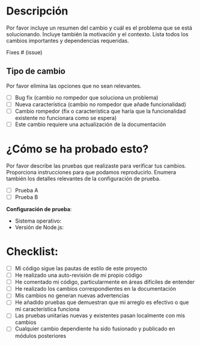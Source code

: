 # Descripción

Por favor incluye un resumen del cambio y cuál es el problema que se está solucionando. Incluye también la motivación y el contexto. Lista todos los cambios importantes y dependencias requeridas.

Fixes # (issue)

## Tipo de cambio

Por favor elimina las opciones que no sean relevantes.

- [ ] Bug fix (cambio no rompedor que soluciona un problema)
- [ ] Nueva característica (cambio no rompedor que añade funcionalidad)
- [ ] Cambio rompedor (fix o característica que haría que la funcionalidad existente no funcionara como se espera)
- [ ] Este cambio requiere una actualización de la documentación

# ¿Cómo se ha probado esto?

Por favor describe las pruebas que realizaste para verificar tus cambios. Proporciona instrucciones para que podamos reproducirlo. Enumera también los detalles relevantes de la configuración de prueba.

- [ ] Prueba A
- [ ] Prueba B

**Configuración de prueba**:
* Sistema operativo:
* Versión de Node.js:

# Checklist:
- [ ] Mi código sigue las pautas de estilo de este proyecto
- [ ] He realizado una auto-revisión de mi propio código
- [ ] He comentado mi código, particularmente en áreas difíciles de entender
- [ ] He realizado los cambios correspondientes en la documentación
- [ ] Mis cambios no generan nuevas advertencias
- [ ] He añadido pruebas que demuestran que mi arreglo es efectivo o que mi característica funciona
- [ ] Las pruebas unitarias nuevas y existentes pasan localmente con mis cambios
- [ ] Cualquier cambio dependiente ha sido fusionado y publicado en módulos posteriores